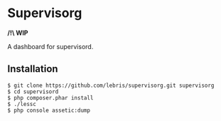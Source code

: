 # Supervisorg

**/!\ WIP**

A dashboard for supervisord.

## Installation

```shell
$ git clone https://github.com/lebris/supervisorg.git supervisorg
$ cd supervisord
$ php composer.phar install
$ ./lessc
$ php console assetic:dump
```
